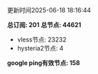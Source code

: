 更新时间2025-06-18 18:16:44

**总订阅: 201**
**总节点: 44621**
- vless节点: 23232
- hysteria2节点: 4

**google ping有效节点: 158**

